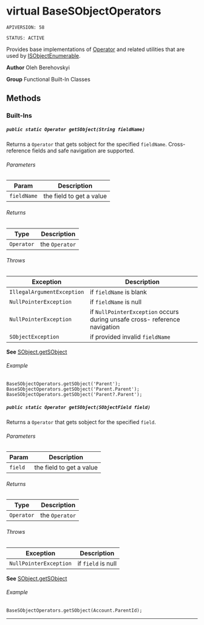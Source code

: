 # virtual BaseSObjectOperators

`APIVERSION: 58`

`STATUS: ACTIVE`

Provides base implementations of [Operator](/docs/Functional-Abstract-Classes/Operator.md)
and related utilities that are used by [ISObjectEnumerable](/docs/Enumerables/ISObjectEnumerable.md).


**Author** Oleh Berehovskyi


**Group** Functional Built-In Classes

## Methods
### Built-Ins
##### `public static Operator getSObject(String fieldName)`

Returns a `Operator` that gets sobject for the specified `fieldName`. Cross-reference fields and safe navigation are supported.

###### Parameters

|Param|Description|
|---|---|
|`fieldName`|the field to get a value|

###### Returns

|Type|Description|
|---|---|
|`Operator`|the `Operator`|

###### Throws

|Exception|Description|
|---|---|
|`IllegalArgumentException`|if `fieldName` is blank|
|`NullPointerException`|if `fieldName` is null|
|`NullPointerException`|if `NullPointerException` occurs during unsafe cross- reference navigation|
|`SObjectException`|if provided invalid `fieldName`|


**See** [SObject.getSObject](SObject.getSObject)

###### Example
```apex
BaseSObjectOperators.getSObject('Parent');
BaseSObjectOperators.getSObject('Parent.Parent');
BaseSObjectOperators.getSObject('Parent?.Parent');
```


##### `public static Operator getSObject(SObjectField field)`

Returns a `Operator` that gets sobject for the specified `field`.

###### Parameters

|Param|Description|
|---|---|
|`field`|the field to get a value|

###### Returns

|Type|Description|
|---|---|
|`Operator`|the `Operator`|

###### Throws

|Exception|Description|
|---|---|
|`NullPointerException`|if `field` is null|


**See** [SObject.getSObject](SObject.getSObject)

###### Example
```apex
BaseSObjectOperators.getSObject(Account.ParentId);
```


---
